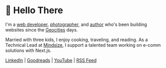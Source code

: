 # 👋 Hello There

I'm a [web developer](https://www.linkedin.com/in/gregrickaby/), [photographer](https://gregrickaby.com/photos), and [author](https://www.amazon.com/author/gregrickaby) who's been building websites since the [Geocities](https://gregrickaby.com/geocities) days.

Married with three kids, I enjoy cooking, traveling, and reading. As a Technical Lead at [Mindsize](https://mindsize.com), I support a talented team working on e-comm solutions with Next.js.

[LinkedIn](https://linkedin.com/in/gregrickaby/) | [Goodreads](https://www.goodreads.com/author/show/16999736.Greg_Rickaby) | [YouTube](https://www.youtube.com/@GregRickaby) | [RSS Feed](https://gregrickaby.com/feed.xml)
